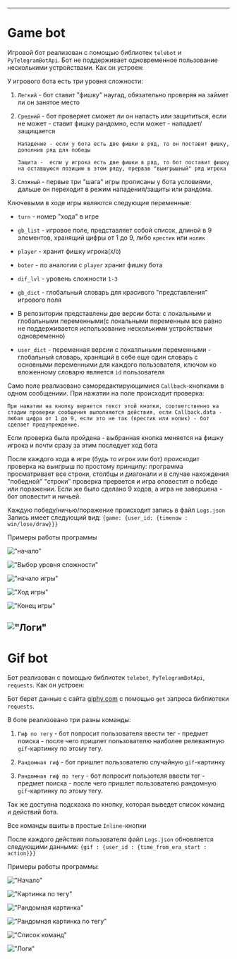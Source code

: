 
---
# Game bot

Игровой бот реализован с помощью библиотек `telebot` и `PyTelegramBotApi`. Бот не поддерживает одновременное пользование несколькими устройствами.  Как он устроен:

У игрового бота есть три уровня сложности:

1. `Легкий` - бот ставит "фишку" наугад, обязательно проверяя на займет ли он занятое место

2. `Средний`  - бот проверяет сможет ли он напасть или защититься, если не может - ставит фишку рандомно, если может - нападает/защищается 
    
    ```Нападение - если у бота есть две фишки в ряд, то он поставит фишку, дополнив ряд для победы```
    
    ```Защита -  если у игрока есть две фишки в ряд, то бот поставит фишку на оставшуюся позицию в этом ряду, прервав "выигрышный" ряд игрока```

3. `Сложный` - первые три "шага" игры прописаны у бота условиями, дальше он переходит в режим нападения/защиты или рандома.

Ключевыми в ходе игры являются следующие переменные:

* `turn` - номер "хода" в игре

* `gb_list` - игровое поле, представляет собой список, длиной в 9 элементов, хранящий цифры от 1 до 9, либо `крестик` или `нолик`

* `player` - хранит фишку игрока(`X`/`O`)

* `boter` - по аналогии с `player` хранит фишку бота

* `dif_lvl` - уровень сложности `1-3`

* `gb_dict` - глобальный словарь для красивого "представления" игрового поля

* В репозитории представлены две версии бота: с локальными и глобальными переменными(с локальными переменным все равно не поддерживается использование несколькими устройствами одновременно)

* `user_dict` - переменная версии с локалльными переменными - глобальный словарь, хранящий в себе еще один словарь с основными переменными для каждого пользователя, ключом ко вложенному словарю является `id` пользователя

Само поле реализовано саморедактирующимися `Callback`-кнопками в одном сообщениии. При нажатии на поле происходит проверка:

    При нажатии на кнопку вернется текст этой кнопки, соответственно на стадии проверки сообщения выполняются действия, если Callback.data - любая цифра от 1 до 9, если это не так (крестик или нолик) - бот сделает предупреждение.

Если проверка была пройдена - выбранная кнопка меняется на фишку игрока и почти сразу за этим последует ход бота

После каждого хода в игре (будь то игрок или бот) происходит проверка на выигрыш по простому принципу: программа просматривает все строки, столбцы и диагонали и в случае нахождения "победной" "строки" проверка прервется и игра оповестит о победе или поражении. Если же было сделано 9 ходов, а игра не завершена - бот оповестит и ничьей.

Каждую победу/ничью/поражение происходит запись в файл `Logs.json` Запись имеет следующий вид: `{game: {user_id: {timenow : win/lose/draw}}}`

Примеры работы программы

!["начало"](Screenshots/Game_bot_start.jpg "начало")

!["Выбор уровня сложности"](Screenshots/Game_bot_dif.jpg "Выбор уровня сложности")

!["начало игры"](Screenshots/Game_bot_game_start.jpg "начало игры")

!["Ход игры"](Screenshots/Game_bot_play.jpg "Ход игры")

!["Конец игры"](Screenshots/Game_bot_finish.jpg "Конец игры")

!["Логи"](Screenshots/Game_bot_log.jpg "Логи")
---
# Gif bot

Бот реализован с помощью библиотек `telebot`,  `PyTelegramBotApi`,  `requests`. Как он устроен:

Бот берет данные с сайта [giphy.com](`http://giphy.com`) c помощью `get` запроса библиотеки `requests`.

В боте реализовано три разны команды:

1. `Гиф по тегу` - бот попросит пользователя ввести тег - предмет поиска - после чего пришлет пользователю наиболее релевантную `gif`-картинку по этому тегу.

2. `Рандомная гиф` - бот пришлет пользователю случайную `gif`-картинку

3. `Рандомная гиф по тегу` - бот попросит пользотеля ввести тег - предмет поиска - после чего пришлет пользователю рандомную `gif`-картинку по этому тегу.

Так же доступна подсказка по кнопку, которая выведет список команд и действий бота.

Все команды вшиты в простые `Inline`-кнопки

После каждого действия пользователя файл `Logs.json` обновляется следующими данными: `{gif : {user_id : {time_from_era_start : action}}}`

Примеры работы программы:

!["Начало"](Screenshots/Gif_bot_start.jpg "Начало")

!["Картинка по тегу"](Screenshots/Gif_bot_tag.jpg "Картинка по тегу")

!["Рандомная картинка"](Screenshots/Gif_bot_rand.jpg "Рандомная картинка")

!["Рандомная картинка по тегу"](Screenshots/Gif_bot_rand_tag.jpg "Рандомная картинка по тегу")

!["Список команд"](Screenshots/Gif_bot_help.jpg "Список команд")

!["Логи"](Screenshots/Gif_bot_log.jpg "Логи")


